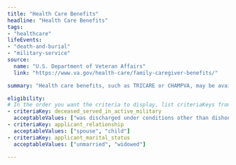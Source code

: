 ```yaml
---
title: "Health Care Benefits"
headline: "Health Care Benefits"
tags: 
- "healthcare"
lifeEvents: 
- "death-and-burial"
- "military-service"
source:
  name: "U.S. Department of Veteran Affairs"
  link: "https://www.va.gov/health-care/family-caregiver-benefits/"

summary: "Health care benefits, such as TRICARE or CHAMPVA, may be available to the surviving spouse or child of a veteran or service member."

eligibility:
# In the order you want the criteria to display, list criteriaKeys from the csv here, each followed by a comma-separated list of which values indicate eligibility for that criteria. Wrap individual values in quotes if they have inner commas.
- criteriaKey: deceased_served_in_active_military
  acceptableValues: ["was discharged under conditions other than dishonorable", "died while on active duty"]
- criteriaKey: applicant_relationship
  acceptableValues: ["spouse", "child"]
- criteriaKey: applicant_marital_status
  acceptableValues: ["unmarried", "widowed"]

---
```

